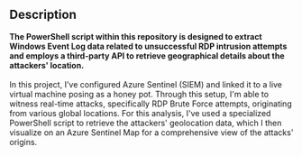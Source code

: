 <h2>Description</h2>
<b>
The PowerShell script within this repository is designed to extract Windows Event Log data related to unsuccessful RDP intrusion attempts and employs a third-party API to retrieve geographical details about the attackers' location.
</b>
<br />
<br />
In this project, I've configured Azure Sentinel (SIEM) and linked it to a live virtual machine posing as a honey pot. Through this setup, I'm able to witness real-time attacks, specifically RDP Brute Force attempts, originating from various global locations. For this analysis, I've used a specialized PowerShell script to retrieve the attackers' geolocation data, which I then visualize on an Azure Sentinel Map for a comprehensive view of the attacks' origins.
